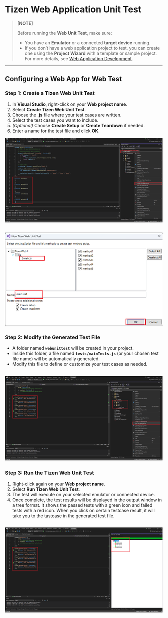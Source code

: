 # Tizen Web Application Unit Test

> **[NOTE]**
> 
> Before running the **Web Unit Test**, make sure:
> - You have an **Emulator** or a connected **target device** running.  
> - If you don’t have a web application project to test, you can create one using the **Project Wizard** with a template or sample project.  
>   For more details, see [Web Application Development](../Tizen/web.md).

---

##  Configuring a Web App for Web Test

###  Step 1: Create a Tizen Web Unit Test
1. In **Visual Studio**, right-click on your **Web project name**.  
2. Select **Create Tizen Web Unit Test**.  
3. Choose the **.js** file where your test cases are written.  
4. Select the test cases you want to include.  
5. *(Optional)* Choose **Create Setup** or **Create Teardown** if needed.  
6. Enter a name for the test file and click **OK**.

![Create Web Unit Test](media/create_web_unit_test.png)

![Web Unit Test Dialog](media/web_unit_test_dialog.png)
---

### Step 2: Modify the Generated Test File
- A folder named **`webunittest`** will be created in your project.  
- Inside this folder, a file named **`tests/mainTests.js`** (or your chosen test file name) will be automatically generated.  
- Modify this file to define or customize your test cases as needed.

![Run Web Unit Test](media/run_web_unit_test.png)
---

### Step 3: Run the Tizen Web Unit Test
1. Right-click again on your **Web project name**.  
2. Select **Run Tizen Web Unit Test**.  
3. The test will execute on your selected emulator or connected device.  
4. Once complete, the test results will be displayed in the output window in a tree format. It shows the passed tests with a green icon and failed tests with a red icon. When you click on certain testcase result, it will take you to the tastcase in the generated test file.  

![Web Unit Test Result](media/web_unit_test_result.png)
---
